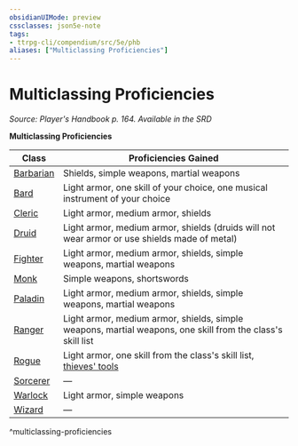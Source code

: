 ```yaml
---
obsidianUIMode: preview
cssclasses: json5e-note
tags:
- ttrpg-cli/compendium/src/5e/phb
aliases: ["Multiclassing Proficiencies"]
---
```

# Multiclassing Proficiencies
*Source: Player's Handbook p. 164. Available in the <span title='Systems Reference Document (5.1)'>SRD</span>* 

**Multiclassing Proficiencies**

| Class | Proficiencies Gained |
|-------|----------------------|
| [Barbarian](3-Mechanics/CLI/classes/barbarian.md) | Shields, simple weapons, martial weapons |
| [Bard](3-Mechanics/CLI/classes/bard.md) | Light armor, one skill of your choice, one musical instrument of your choice |
| [Cleric](3-Mechanics/CLI/classes/cleric.md) | Light armor, medium armor, shields |
| [Druid](3-Mechanics/CLI/classes/druid.md) | Light armor, medium armor, shields (druids will not wear armor or use shields made of metal) |
| [Fighter](3-Mechanics/CLI/classes/fighter.md) | Light armor, medium armor, shields, simple weapons, martial weapons |
| [Monk](3-Mechanics/CLI/classes/monk.md) | Simple weapons, shortswords |
| [Paladin](3-Mechanics/CLI/classes/paladin.md) | Light armor, medium armor, shields, simple weapons, martial weapons |
| [Ranger](3-Mechanics/CLI/classes/ranger.md) | Light armor, medium armor, shields, simple weapons, martial weapons, one skill from the class's skill list |
| [Rogue](3-Mechanics/CLI/classes/rogue.md) | Light armor, one skill from the class's skill list, [thieves' tools](3-Mechanics/CLI/items/thieves-tools.md) |
| [Sorcerer](3-Mechanics/CLI/classes/sorcerer.md) | — |
| [Warlock](3-Mechanics/CLI/classes/warlock.md) | Light armor, simple weapons |
| [Wizard](3-Mechanics/CLI/classes/wizard.md) | — |
^multiclassing-proficiencies